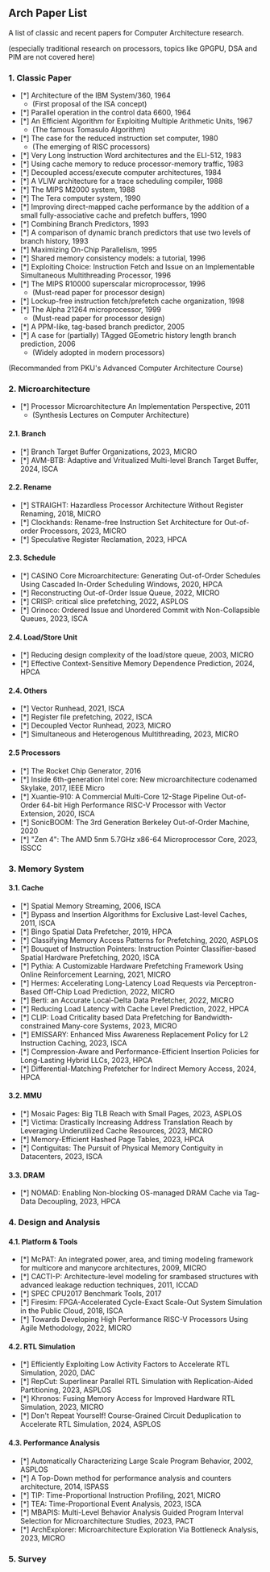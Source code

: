 ## Arch Paper List
A list of classic and recent papers for Computer Architecture research.

(especially traditional research on processors, topics like GPGPU, DSA and PIM are not covered here)

### 1. Classic Paper
- [*] Architecture of the IBM System/360, 1964
    - (First proposal of the ISA concept)
- [*] Parallel operation in the control data 6600, 1964
- [*] An Efficient Algorithm for Exploiting Multiple Arithmetic Units, 1967
    - (The famous Tomasulo Algorithm)
- [*] The case for the reduced instruction set computer, 1980
    - (The emerging of RISC processors)
- [*] Very Long Instruction Word architectures and the ELI-512, 1983
- [*] Using cache memory to reduce processor-memory traffic, 1983
- [*] Decoupled access/execute computer architectures, 1984
- [*] A VLIW architecture for a trace scheduling compiler, 1988
- [*] The MIPS M2000 system, 1988
- [*] The Tera computer system, 1990
- [*] Improving direct-mapped cache performance by the addition of a small fully-associative cache and prefetch buffers, 1990
- [*] Combining Branch Predictors, 1993
- [*] A comparison of dynamic branch predictors that use two levels of branch history, 1993
- [*] Maximizing On-Chip Parallelism, 1995
- [*] Shared memory consistency models: a tutorial, 1996
- [*] Exploiting Choice: Instruction Fetch and Issue on an Implementable Simultaneous Multithreading Processor, 1996
- [*] The MIPS R10000 superscalar microprocessor, 1996
    - (Must-read paper for processor design)
- [*] Lockup-free instruction fetch/prefetch cache organization, 1998
- [*] The Alpha 21264 microprocessor, 1999
    - (Must-read paper for processor design)
- [*] A PPM-like, tag-based branch predictor, 2005
- [*] A case for (partially) TAgged GEometric history length branch prediction, 2006
    - (Widely adopted in modern processors)

(Recommanded from PKU's Advanced Computer Architecture Course)

### 2. Microarchitecture
- [*] Processor Microarchitecture An Implementation Perspective, 2011
    - (Synthesis Lectures on Computer Architecture)

#### 2.1. Branch
- [*] Branch Target Buffer Organizations, 2023, MICRO
- [*] AVM-BTB: Adaptive and Vritualized Multi-level Branch Target Buffer, 2024, ISCA

#### 2.2. Rename
- [*] STRAIGHT: Hazardless Processor Architecture Without Register Renaming, 2018, MICRO
- [*] Clockhands: Rename-free Instruction Set Architecture for Out-of-order Processors, 2023, MICRO
- [*] Speculative Register Reclamation, 2023, HPCA

#### 2.3. Schedule
- [*] CASINO Core Microarchitecture: Generating Out-of-Order Schedules Using Cascaded In-Order Scheduling Windows, 2020, HPCA
- [*] Reconstructing Out-of-Order Issue Queue, 2022, MICRO
- [*] CRISP: critical slice prefetching, 2022, ASPLOS
- [*] Orinoco: Ordered Issue and Unordered Commit with Non-Collapsible Queues, 2023, ISCA

#### 2.4. Load/Store Unit
- [*] Reducing design complexity of the load/store queue, 2003, MICRO
- [*] Effective Context-Sensitive Memory Dependence Prediction, 2024, HPCA

#### 2.4. Others
- [*] Vector Runhead, 2021, ISCA
- [*] Register file prefetching, 2022, ISCA
- [*] Decoupled Vector Runhead, 2023, MICRO
- [*] Simultaneous and Heterogenous Multithreading, 2023, MICRO

#### 2.5 Processors
- [*] The Rocket Chip Generator, 2016
- [*] Inside 6th-generation Intel core: New microarchitecture codenamed Skylake, 2017, IEEE Micro
- [*] Xuantie-910: A Commercial Multi-Core 12-Stage Pipeline Out-of-Order 64-bit High Performance RISC-V Processor with Vector Extension, 2020, ISCA
- [*] SonicBOOM: The 3rd Generation Berkeley Out-of-Order Machine, 2020
- [*] "Zen 4": The AMD 5nm 5.7GHz x86-64 Microprocessor Core, 2023, ISSCC

### 3. Memory System

#### 3.1. Cache
- [*] Spatial Memory Streaming, 2006, ISCA
- [*] Bypass and Insertion Algorithms for Exclusive Last-level Caches, 2011, ISCA
- [*] Bingo Spatial Data Prefetcher, 2019, HPCA
- [*] Classifying Memory Access Patterns for Prefetching, 2020, ASPLOS
- [*] Bouquet of Instruction Pointers: Instruction Pointer Classifier-based Spatial Hardware Prefetching, 2020, ISCA
- [*] Pythia: A Customizable Hardware Prefetching Framework Using Online Reinforcement Learning, 2021, MICRO
- [*] Hermes: Accelerating Long-Latency Load Requests via Perceptron-Based Off-Chip Load Prediction, 2022, MICRO
- [*] Berti: an Accurate Local-Delta Data Prefetcher, 2022, MICRO
- [*] Reducing Load Latency with Cache Level Prediction, 2022, HPCA
- [*] CLIP: Load Criticality based Data Prefetching for Bandwidth-constrained Many-core Systems, 2023, MICRO
- [*] EMISSARY: Enhanced Miss Awareness Replacement Policy for L2 Instruction Caching, 2023, ISCA
- [*] Compression-Aware and Performance-Efficient Insertion Policies for Long-Lasting Hybrid LLCs, 2023, HPCA
- [*] Differential-Matching Prefetcher for Indirect Memory Access, 2024, HPCA

#### 3.2. MMU
- [*] Mosaic Pages: Big TLB Reach with Small Pages, 2023, ASPLOS
- [*] Victima: Drastically Increasing Address Translation Reach by Leveraging Underutilized Cache Resources, 2023, MICRO
- [*] Memory-Efficient Hashed Page Tables, 2023, HPCA
- [*] Contiguitas: The Pursuit of Physical Memory Contiguity in Datacenters, 2023, ISCA

#### 3.3. DRAM
- [*] NOMAD: Enabling Non-blocking OS-managed DRAM Cache via Tag-Data Decoupling, 2023, HPCA

### 4. Design and Analysis

#### 4.1. Platform & Tools
- [*] McPAT: An integrated power, area, and timing modeling framework for multicore and manycore architectures, 2009, MICRO
- [*] CACTI-P: Architecture-level modeling for srambased structures with advanced leakage reduction techniques, 2011, ICCAD
- [*] SPEC CPU2017 Benchmark Tools, 2017
- [*] Firesim: FPGA-Accelerated Cycle-Exact Scale-Out System Simulation in the Public Cloud, 2018, ISCA
- [*] Towards Developing High Performance RISC-V Processors Using Agile Methodology, 2022, MICRO

#### 4.2. RTL Simulation
- [*] Efficiently Exploiting Low Activity Factors to Accelerate RTL Simulation, 2020, DAC
- [*] RepCut: Superlinear Parallel RTL Simulation with Replication-Aided Partitioning, 2023, ASPLOS
- [*] Khronos: Fusing Memory Access for Improved Hardware RTL Simulation, 2023, MICRO
- [*] Don't Repeat Yourself! Course-Grained Circuit Deduplication to Accelerate RTL Simulation, 2024, ASPLOS

#### 4.3. Performance Analysis
- [*] Automatically Characterizing Large Scale Program Behavior, 2002, ASPLOS
- [*] A Top-Down method for performance analysis and counters architecture, 2014, ISPASS
- [*] TIP: Time-Proportional Instruction Profiling, 2021, MICRO
- [*] TEA: Time-Proportional Event Analysis, 2023, ISCA
- [*] MBAPIS: Multi-Level Behavior Analysis Guided Program Interval Selection for Microarchitecture Studies, 2023, PACT
- [*] ArchExplorer: Microarchitecture Exploration Via Bottleneck Analysis, 2023, MICRO

### 5. Survey

